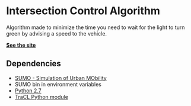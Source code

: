 # Intersection Control Algorithm
Algorithm made to minimize the time you need to wait for the light to turn green by advising a speed to the vehicle.

[**See the site**](https://docs.mikeheddes.nl)


## Dependencies
* [SUMO - Simulation of Urban MObility](http://sumo.dlr.de)
* SUMO bin in environment variables
* [Python 2.7](https://www.python.org/download/releases/2.7/)
* [TraCL Python module](http://sumo.dlr.de/wiki/TraCI)
